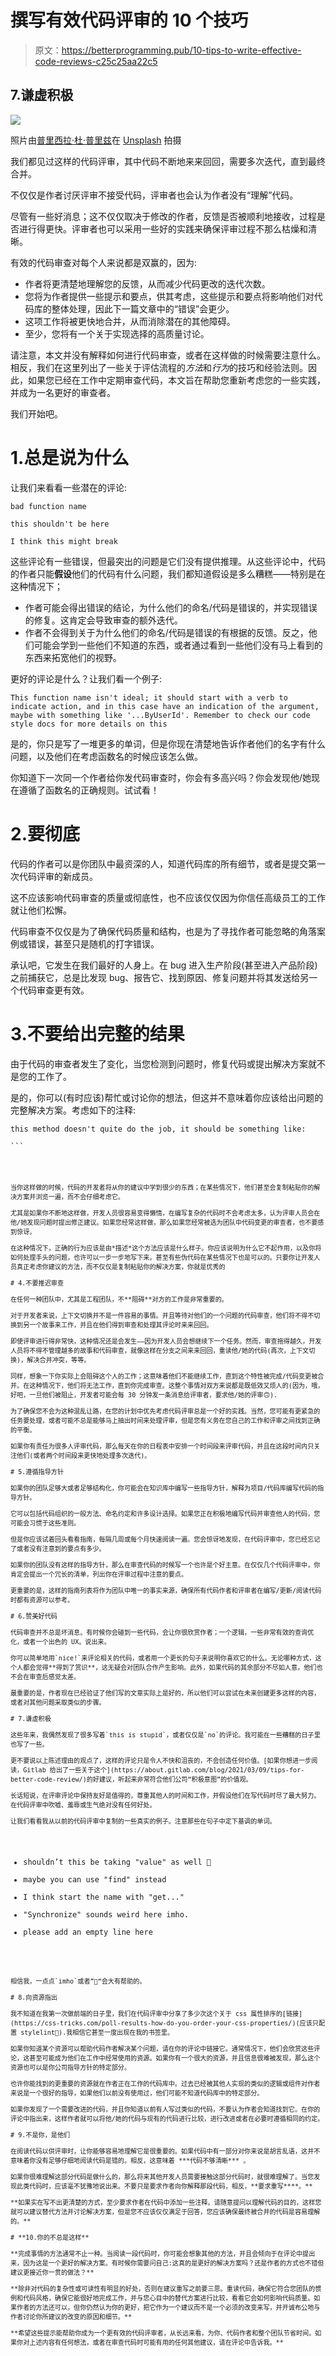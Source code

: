 # 撰写有效代码评审的 10 个技巧

> 原文：<https://betterprogramming.pub/10-tips-to-write-effective-code-reviews-c25c25aa22c5>

## 7.谦虚积极

![](img/db357d2980ff8ff564f83002f18cf64c.png)

照片由[普里西拉·杜·普里兹](https://unsplash.com/@priscilladupreez?utm_source=medium&utm_medium=referral)在 [Unsplash](https://unsplash.com?utm_source=medium&utm_medium=referral) 拍摄

我们都见过这样的代码评审，其中代码不断地来来回回，需要多次迭代，直到最终合并。

不仅仅是作者讨厌评审不接受代码，评审者也会认为作者没有“理解”代码。

尽管有一些好消息；这不仅仅取决于修改的作者，反馈是否被顺利地接收，过程是否进行得更快。评审者也可以采用一些好的实践来确保评审过程不那么枯燥和清晰。

有效的代码审查对每个人来说都是双赢的，因为:

*   作者将更清楚地理解您的反馈，从而减少代码更改的迭代次数。
*   您将为作者提供一些提示和要点，供其考虑，这些提示和要点将影响他们对代码库的整体处理，因此下一篇文章中的“错误”会更少。
*   这项工作将被更快地合并，从而消除潜在的其他障碍。
*   至少，您将有一个关于实现选择的高质量讨论。

请注意，本文并没有解释如何进行代码审查，或者在这样做的时候需要注意什么。相反，我们在这里列出了一些关于评估流程的*方法*和*行为*的技巧和经验法则。因此，如果您已经在工作中定期审查代码，本文旨在帮助您重新考虑您的一些实践，并成为一名更好的审查者。

我们开始吧。

# 1.总是说为什么

让我们来看看一些潜在的评论:

`bad function name`

`this shouldn't be here`

`I think this might break`

这些评论有一些错误，但最突出的问题是它们没有提供推理。从这些评论中，代码的作者只能**假设**他们的代码有什么问题，我们都知道假设是多么糟糕——特别是在这种情况下；

*   作者可能会得出错误的结论，为什么他们的命名/代码是错误的，并实现错误的修复。这肯定会导致审查的额外迭代。
*   作者不会得到关于为什么他们的命名/代码是错误的有根据的反馈。反之，他们可能会学到一些他们不知道的东西，或者通过看到一些他们没有马上看到的东西来拓宽他们的视野。

更好的评论是什么？让我们看一个例子:

```
This function name isn't ideal; it should start with a verb to indicate action, and in this case have an indication of the argument, maybe with something like '...ByUserId'. Remember to check our code style docs for more details on this
```

是的，你只是写了一堆更多的单词，但是你现在清楚地告诉作者他们的名字有什么问题，以及他们在考虑函数名的时候应该怎么做。

你知道下一次同一个作者给你发代码审查时，你会有多高兴吗？你会发现他/她现在遵循了函数名的正确规则。试试看！

# 2.要彻底

代码的作者可以是你团队中最资深的人，知道代码库的所有细节，或者是提交第一次代码评审的新成员。

这不应该影响代码审查的质量或彻底性，也不应该仅仅因为你信任高级员工的工作就让他们松懈。

代码审查不仅仅是为了确保代码质量和结构，也是为了寻找作者可能忽略的角落案例或错误，甚至只是随机的打字错误。

承认吧，它发生在我们最好的人身上。在 bug 进入生产阶段(甚至进入产品阶段)之前捕获它，总是比发现 bug、报告它、找到原因、修复问题并将其发送给另一个代码审查更有效。

# 3.不要给出完整的结果

由于代码的审查者发生了变化，当您检测到问题时，修复代码或提出解决方案就不是您的工作了。

是的，你可以(有时应该)帮忙或讨论你的想法，但这并不意味着你应该给出问题的完整解决方案。考虑如下的注释:

```
this method doesn't quite do the job, it should be something like:
```
<code here>```
```

当你这样做的时候，代码的开发者将从你的建议中学到很少的东西；在某些情况下，他们甚至会复制粘贴你的解决方案并浏览一遍，而不会仔细考虑它。

尤其是如果你不断地这样做，开发人员很容易变得懒惰，在编写复杂的代码时不会考虑太多，认为评审人员会在他/她发现问题时提出修正建议。如果您经常这样做，那么如果您经常被选为团队中代码变更的审查者，也不要感到惊讶。

在这种情况下，正确的行为应该是由*描述*这个方法应该是什么样子。你应该说明为什么它不起作用，以及你将如何处理手头的问题，也许可以一步一步地写下来。甚至有些伪代码在某些情况下也是可以的。只要你让开发人员真正考虑你建议的方法，而不仅仅是复制粘贴你的解决方案，你就是优秀的

# 4.不要推迟审查

在任何一种团队中，尤其是工程团队，不**阻碍**对方的工作是非常重要的。

对于开发者来说，上下文切换并不是一件容易的事情。并且等待对他们的一个问题的代码审查，他们将不得不切换到另一个故事来工作，并且在他们得到审查和处理其评论时来来回回。

即使评审进行得非常快，这种情况还是会发生——因为开发人员会想继续下一个任务。然而，审查拖得越久，开发人员将不得不管理越多的故事和代码审查，就像这样在分支之间来来回回，重读他/她的代码(再次，上下文切换)，解决合并冲突，等等。

同样，想象一下你实际上会阻碍这个人的工作；这意味着他们不能继续工作，直到这个特性被完成/代码变更被合并。在这种情况下，他们将无法工作，直到你完成审查。这整个事情对双方来说都是既低效又烦人的(因为，哦，好吧，一旦他们被阻止，开发者可能会每 30 分钟发一条消息给评审者，要求他/她的评审🙃).

为了确保您不会为这种混乱让路，在您的计划中优先考虑代码评审总是一个好的实践。当然，您可能有更紧急的任务要处理，或者可能不总是能够马上抽出时间来处理评审，但是您有义务在您自己的工作和评审之间找到正确的平衡。

如果你有责任为很多人评审代码，那么每天在你的日程表中安排一个时间段来评审代码，并且在这段时间内只关注他们(或者两个时间段来更快地处理多次迭代)。

# 5.遵循指导方针

如果你的团队足够大或者足够结构化，你可能会在知识库中编写一些指导方针，解释为项目/代码库编写代码的指导方针。

它可以包括代码组织的一般方法、命名约定和许多设计选择。如果您正在积极地编写代码并审查他人的代码，您可能会习惯于这些准则。

但是你应该试着回头看看指南，每隔几周或每个月快速阅读一遍。您会惊讶地发现，在代码评审中，您已经忘记了或者没有注意到的要点有多少。

如果你的团队没有这样的指导方针，那么在审查代码的时候写一个也许是个好主意。在仅仅几个代码评审中，你肯定会提出一个冗长的清单，列出你在评审过程中注意的要点。

更重要的是，这样的指南列表将作为团队中唯一的事实来源，确保所有代码作者和评审者在编写/更新/阅读代码时都有资源可以参考。

# 6.赞美好代码

代码审查并不总是坏消息。有时候你会碰到一些代码，会让你很欣赏作者；一个逻辑，一些非常有效的查询优化，或者一个出色的 UX。说出来。

你可以简单地用`nice!`来评论相关的代码，或者用一个更长的句子来说明你喜欢它的什么。无论哪种方式，这个人都会觉得**得到了赏识**，这无疑会对团队合作产生影响。此外，如果代码的其余部分不尽如人意，他们也不会在审查后感觉太差。

最重要的是，作者现在已经验证了他们写的文章实际上是好的，所以他们可以尝试在未来创建更多这样的内容，或者对其他问题采取类似的步骤。

# 7.谦虚积极

这些年来，我偶然发现了很多写着`this is stupid`，或者仅仅是`no`的评论。我可能在一些糟糕的日子里也写了一些。

更不要说以上陈述理由的观点了，这样的评论只是令人不快和沮丧的，不会创造任何价值。[如果你想进一步阅读，Gitlab 给出了一些关于这个](https://about.gitlab.com/blog/2021/03/09/tips-for-better-code-review/)的好建议，听起来非常符合他们公司“积极意图”的价值观。

长话短说，在评审评论中保持友好是值得的，尊重其他人的时间和工作，并假设他们在写代码时尽了最大努力。在代码评审中吹嘘、羞辱或生气绝对没有任何好处。

让我们看看我从以前的代码评审中复制的一些真实的例子。注意那些在句子中定下基调的单词。

```
- shouldn’t this be taking "value" as well 🤔
- maybe you can use "find" instead
- I think start the name with "get..."
- "Synchronize" sounds weird here imho.
- please add an empty line here
```

相信我，一点点`imho`或者”🤔“会大有帮助的。

# 8.向资源指出

我不知道在我第一次做前端的日子里，我们在代码评审中分享了多少次这个关于 css 属性排序的[链接](https://css-tricks.com/poll-results-how-do-you-order-your-css-properties/)(应该只配置 stylelint🙈).我相信它甚至一度出现在我的书签里。

如果你知道某个资源可以帮助代码作者解决某个问题，请在你的评论中链接它。通常情况下，他们会欣赏这些评论，这甚至可能成为他们在工作中经常使用的资源。如果你有一个很大的资源，并且信息很难被发现，那么这个资源也可以是你公司指导方针的特定部分。

也许你能找到的更重要的资源就在作者正在工作的代码库中。过去已经被其他人实现的类似的逻辑或组件对作者来说是一个很好的指导，如果他们以前没有使用过，他们可能不知道代码库中的特定部分。

如果你发现了一个需要改进的代码，并且你知道以前有人写过类似的代码，不要认为作者会知道找到它。在你的评论中指出来，这样作者就可以将他/她的代码与现有的代码进行比较，进行改进或者在必要时遵循相同的约定。

# 9.不是你，是他们

在阅读代码以供评审时，让你能够容易地理解它是很重要的。如果代码中有一部分对你来说是胡言乱语，这并不意味着你没有足够仔细地阅读代码是错的。相反，这意味着 ***代码不够清晰*** 。

如果你很难理解这部分代码是做什么的，那么将来其他开发人员需要接触这部分代码时，就很难理解了。当您发现此类代码时，应该毫不犹豫地说出来。不要只是要求作者向你解释那段代码，相反，**要求重写****。**

**如果实在写不出更清楚的方式，至少要求作者在代码中添加一些注释。请随意提问以理解代码的目的，这样您就可以建议替代方法并讨论解决方案，但是您不应该仅仅满足于回答，您应该确保最终被合并的代码是容易理解的。**

# **10.你的不总是这样**

**完成事情的方法通常不止一种。当阅读一段代码时，你可能会想象其他的方法，并且会倾向于在评论中提出来，因为这是一个更好的解决方案。有时候你需要问自己:这真的是更好的解决方案吗？还是作者的方式也不错但建议更接近你一贯的做法？**

**除非对代码的复杂性或可读性有明显的好处，否则在建议重写之前要三思。重读代码，确保它符合您团队的惯例和代码风格，确保它能很好地完成工作，并与您心目中的替代方案进行比较，看看它会如何影响代码质量。如果作者的方法还可以，但你仍然认为你的更好，把它作为一个建议而不是一个必须的改变来写，并开诚布公地与作者讨论你所建议的改变的原因和细节。**

**希望这些提示能帮助你成为一个更有效的代码评审者，从长远来看，为你、代码作者和整个团队节省时间。如果你对上述内容有任何想法，或者在审查代码时可能有用的任何其他建议，请在评论中告诉我。**